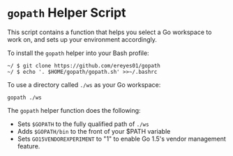 # `gopath` Helper Script

This script contains a function that helps you select a Go workspace to work
on, and sets up your environment accordingly.

To install the `gopath` helper into your Bash profile:

```
~/ $ git clone https://github.com/ereyes01/gopath
~/ $ echo '. $HOME/gopath/gopath.sh' >>~/.bashrc
```

To use a directory called `./ws` as your Go workspace:

`gopath ./ws`

The `gopath` helper function does the following:

- Sets `$GOPATH` to the fully qualified path of `./ws`
- Adds `$GOPATH/bin` to the front of your $PATH variable
- Sets `GO15VENDOREXPERIMENT` to "1" to enable Go 1.5's vendor management
  feature.
